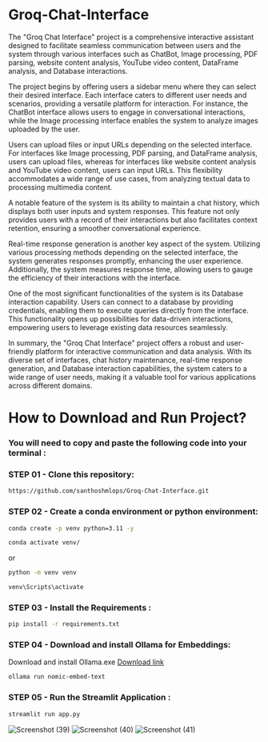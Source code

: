 # Groq-Chat-Interface

The "Groq Chat Interface" project is a comprehensive interactive assistant designed to facilitate seamless communication between users and the system through various interfaces such as ChatBot, Image processing, PDF parsing, website content analysis, YouTube video content, DataFrame analysis, and Database interactions.

The project begins by offering users a sidebar menu where they can select their desired interface. Each interface caters to different user needs and scenarios, providing a versatile platform for interaction. For instance, the ChatBot interface allows users to engage in conversational interactions, while the Image processing interface enables the system to analyze images uploaded by the user.

Users can upload files or input URLs depending on the selected interface. For interfaces like Image processing, PDF parsing, and DataFrame analysis, users can upload files, whereas for interfaces like website content analysis and YouTube video content, users can input URLs. This flexibility accommodates a wide range of use cases, from analyzing textual data to processing multimedia content.

A notable feature of the system is its ability to maintain a chat history, which displays both user inputs and system responses. This feature not only provides users with a record of their interactions but also facilitates context retention, ensuring a smoother conversational experience.

Real-time response generation is another key aspect of the system. Utilizing various processing methods depending on the selected interface, the system generates responses promptly, enhancing the user experience. Additionally, the system measures response time, allowing users to gauge the efficiency of their interactions with the interface.

One of the most significant functionalities of the system is its Database interaction capability. Users can connect to a database by providing credentials, enabling them to execute queries directly from the interface. This functionality opens up possibilities for data-driven interactions, empowering users to leverage existing data resources seamlessly.

In summary, the "Groq Chat Interface" project offers a robust and user-friendly platform for interactive communication and data analysis. With its diverse set of interfaces, chat history maintenance, real-time response generation, and Database interaction capabilities, the system caters to a wide range of user needs, making it a valuable tool for various applications across different domains.


# How to Download and Run Project?

### You will need to copy and paste the following code into your terminal :

### STEP 01 - Clone this repository:

```bash
https://github.com/santhoshmlops/Groq-Chat-Interface.git
```

### STEP 02 - Create a conda environment or python environment:

```bash
conda create -p venv python=3.11 -y
```

```bash
conda activate venv/
```
or

```bash
python -m venv venv
```

```bash
venv\Scripts\activate
```

### STEP 03 - Install the Requirements : 
```bash
pip install -r requirements.txt
```
### STEP 04 - Download and install Ollama for Embeddings: 

Download and install Ollama.exe [Download link](https://ollama.com/download)

```bash
ollama run nomic-embed-text
```
### STEP 05 - Run the Streamlit Application : 
```bash
streamlit run app.py
```



![Screenshot (39)](https://github.com/santhoshmlops/Groq-Chat-Interface/assets/133121635/ad00ec00-a0ee-4d46-98a4-2a380645ba6a)
![Screenshot (40)](https://github.com/santhoshmlops/Groq-Chat-Interface/assets/133121635/5c05761a-2e74-4b82-80c6-2c4a57e1ac1a)
![Screenshot (41)](https://github.com/santhoshmlops/Groq-Chat-Interface/assets/133121635/7a6ecaa1-e221-4bdb-b881-290f04b6dbb3)
